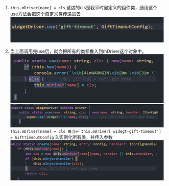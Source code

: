 1. `this.mDriver[name] = cls` 这边的cls是我平时自定义的组件类，通用这个use方法会把这个自定义类传递进去
![2d97eef1e642d89a73f60670447c865f.png](../../_resources/2d97eef1e642d89a73f60670447c865f.png)

2. 当上面调用完use后，就会把所有的类都推入到mDriver这个对象中。
![d9bb6b1fafd1a2af693d8c671feb87ce.png](../../_resources/d9bb6b1fafd1a2af693d8c671feb87ce.png)
![558cdcca15a5cedbb7ca6f7696778cb3.png](../../_resources/558cdcca15a5cedbb7ca6f7696778cb3.png)
`this.mDriver[name] = cls 相当于 this.mDriver['widegt-gift-timeout'] = GiftTimeoutConfig`
3.实例化所有类，并传入参数
![4b832e76c4048b82d275d9c18365da03.png](../../_resources/4b832e76c4048b82d275d9c18365da03.png)

